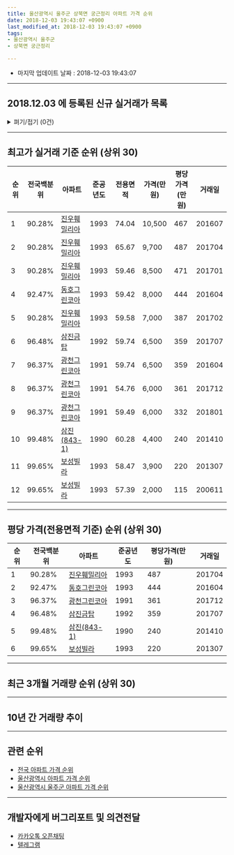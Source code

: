 ```yaml
---
title: 울산광역시 울주군 상북면 궁근정리 아파트 가격 순위
date: 2018-12-03 19:43:07 +0900
last_modified_at: 2018-12-03 19:43:07 +0900
tags:
- 울산광역시 울주군
- 상북면 궁근정리

---
```


* 마지막 업데이트 날짜 : 2018-12-03 19:43:07

---

## 2018.12.03 에 등록된 신규 실거래가 목록

<details>
<summary>펴기/접기 (0건)</summary>
<div markdown="1">

|아파트|전국백분위|준공년도|전용면적|가격(만원)|평당가격(만원)|거래일|
|---|---|---|---|---|---|---|
|없음|||||||


</div>
</details>

---

## 최고가 실거래 기준 순위 (상위 30)


|순위|전국백분위|아파트|준공년도|전용면적|가격(만원)|평당가격(만원)|거래일|
|---|---|---|---|---|---|---|---|
|1|90.28%|[진우훼밀리아](https://search.naver.com/search.naver?query=%EC%9A%B8%EC%82%B0%EA%B4%91%EC%97%AD%EC%8B%9C+%EC%9A%B8%EC%A3%BC%EA%B5%B0+%EC%83%81%EB%B6%81%EB%A9%B4+%EA%B6%81%EA%B7%BC%EC%A0%95%EB%A6%AC+%EC%A7%84%EC%9A%B0%ED%9B%BC%EB%B0%80%EB%A6%AC%EC%95%84)|1993|74.04|10,500|467|201607|
|2|90.28%|[진우훼밀리아](https://search.naver.com/search.naver?query=%EC%9A%B8%EC%82%B0%EA%B4%91%EC%97%AD%EC%8B%9C+%EC%9A%B8%EC%A3%BC%EA%B5%B0+%EC%83%81%EB%B6%81%EB%A9%B4+%EA%B6%81%EA%B7%BC%EC%A0%95%EB%A6%AC+%EC%A7%84%EC%9A%B0%ED%9B%BC%EB%B0%80%EB%A6%AC%EC%95%84)|1993|65.67|9,700|487|201704|
|3|90.28%|[진우훼밀리아](https://search.naver.com/search.naver?query=%EC%9A%B8%EC%82%B0%EA%B4%91%EC%97%AD%EC%8B%9C+%EC%9A%B8%EC%A3%BC%EA%B5%B0+%EC%83%81%EB%B6%81%EB%A9%B4+%EA%B6%81%EA%B7%BC%EC%A0%95%EB%A6%AC+%EC%A7%84%EC%9A%B0%ED%9B%BC%EB%B0%80%EB%A6%AC%EC%95%84)|1993|59.46|8,500|471|201701|
|4|92.47%|[동호그린코아](https://search.naver.com/search.naver?query=%EC%9A%B8%EC%82%B0%EA%B4%91%EC%97%AD%EC%8B%9C+%EC%9A%B8%EC%A3%BC%EA%B5%B0+%EC%83%81%EB%B6%81%EB%A9%B4+%EA%B6%81%EA%B7%BC%EC%A0%95%EB%A6%AC+%EB%8F%99%ED%98%B8%EA%B7%B8%EB%A6%B0%EC%BD%94%EC%95%84)|1993|59.42|8,000|444|201604|
|5|90.28%|[진우훼밀리아](https://search.naver.com/search.naver?query=%EC%9A%B8%EC%82%B0%EA%B4%91%EC%97%AD%EC%8B%9C+%EC%9A%B8%EC%A3%BC%EA%B5%B0+%EC%83%81%EB%B6%81%EB%A9%B4+%EA%B6%81%EA%B7%BC%EC%A0%95%EB%A6%AC+%EC%A7%84%EC%9A%B0%ED%9B%BC%EB%B0%80%EB%A6%AC%EC%95%84)|1993|59.58|7,000|387|201702|
|6|96.48%|[삼진금탑](https://search.naver.com/search.naver?query=%EC%9A%B8%EC%82%B0%EA%B4%91%EC%97%AD%EC%8B%9C+%EC%9A%B8%EC%A3%BC%EA%B5%B0+%EC%83%81%EB%B6%81%EB%A9%B4+%EA%B6%81%EA%B7%BC%EC%A0%95%EB%A6%AC+%EC%82%BC%EC%A7%84%EA%B8%88%ED%83%91)|1992|59.74|6,500|359|201707|
|7|96.37%|[광천그린코아](https://search.naver.com/search.naver?query=%EC%9A%B8%EC%82%B0%EA%B4%91%EC%97%AD%EC%8B%9C+%EC%9A%B8%EC%A3%BC%EA%B5%B0+%EC%83%81%EB%B6%81%EB%A9%B4+%EA%B6%81%EA%B7%BC%EC%A0%95%EB%A6%AC+%EA%B4%91%EC%B2%9C%EA%B7%B8%EB%A6%B0%EC%BD%94%EC%95%84)|1991|59.74|6,500|359|201604|
|8|96.37%|[광천그린코아](https://search.naver.com/search.naver?query=%EC%9A%B8%EC%82%B0%EA%B4%91%EC%97%AD%EC%8B%9C+%EC%9A%B8%EC%A3%BC%EA%B5%B0+%EC%83%81%EB%B6%81%EB%A9%B4+%EA%B6%81%EA%B7%BC%EC%A0%95%EB%A6%AC+%EA%B4%91%EC%B2%9C%EA%B7%B8%EB%A6%B0%EC%BD%94%EC%95%84)|1991|54.76|6,000|361|201712|
|9|96.37%|[광천그린코아](https://search.naver.com/search.naver?query=%EC%9A%B8%EC%82%B0%EA%B4%91%EC%97%AD%EC%8B%9C+%EC%9A%B8%EC%A3%BC%EA%B5%B0+%EC%83%81%EB%B6%81%EB%A9%B4+%EA%B6%81%EA%B7%BC%EC%A0%95%EB%A6%AC+%EA%B4%91%EC%B2%9C%EA%B7%B8%EB%A6%B0%EC%BD%94%EC%95%84)|1991|59.49|6,000|332|201801|
|10|99.48%|[삼진(843-1)](https://search.naver.com/search.naver?query=%EC%9A%B8%EC%82%B0%EA%B4%91%EC%97%AD%EC%8B%9C+%EC%9A%B8%EC%A3%BC%EA%B5%B0+%EC%83%81%EB%B6%81%EB%A9%B4+%EA%B6%81%EA%B7%BC%EC%A0%95%EB%A6%AC+%EC%82%BC%EC%A7%84%28843-1%29)|1990|60.28|4,400|240|201410|
|11|99.65%|[보성빌라](https://search.naver.com/search.naver?query=%EC%9A%B8%EC%82%B0%EA%B4%91%EC%97%AD%EC%8B%9C+%EC%9A%B8%EC%A3%BC%EA%B5%B0+%EC%83%81%EB%B6%81%EB%A9%B4+%EA%B6%81%EA%B7%BC%EC%A0%95%EB%A6%AC+%EB%B3%B4%EC%84%B1%EB%B9%8C%EB%9D%BC)|1993|58.47|3,900|220|201307|
|12|99.65%|[보성빌라](https://search.naver.com/search.naver?query=%EC%9A%B8%EC%82%B0%EA%B4%91%EC%97%AD%EC%8B%9C+%EC%9A%B8%EC%A3%BC%EA%B5%B0+%EC%83%81%EB%B6%81%EB%A9%B4+%EA%B6%81%EA%B7%BC%EC%A0%95%EB%A6%AC+%EB%B3%B4%EC%84%B1%EB%B9%8C%EB%9D%BC)|1993|57.39|2,000|115|200611|


---

## 평당 가격(전용면적 기준) 순위 (상위 30)


|순위|전국백분위|아파트|준공년도|평당가격(만원)|거래일|
|---|---|---|---|---|---|
|1|90.28%|[진우훼밀리아](https://search.naver.com/search.naver?query=%EC%9A%B8%EC%82%B0%EA%B4%91%EC%97%AD%EC%8B%9C+%EC%9A%B8%EC%A3%BC%EA%B5%B0+%EC%83%81%EB%B6%81%EB%A9%B4+%EA%B6%81%EA%B7%BC%EC%A0%95%EB%A6%AC+%EC%A7%84%EC%9A%B0%ED%9B%BC%EB%B0%80%EB%A6%AC%EC%95%84)|1993|487|201704|
|2|92.47%|[동호그린코아](https://search.naver.com/search.naver?query=%EC%9A%B8%EC%82%B0%EA%B4%91%EC%97%AD%EC%8B%9C+%EC%9A%B8%EC%A3%BC%EA%B5%B0+%EC%83%81%EB%B6%81%EB%A9%B4+%EA%B6%81%EA%B7%BC%EC%A0%95%EB%A6%AC+%EB%8F%99%ED%98%B8%EA%B7%B8%EB%A6%B0%EC%BD%94%EC%95%84)|1993|444|201604|
|3|96.37%|[광천그린코아](https://search.naver.com/search.naver?query=%EC%9A%B8%EC%82%B0%EA%B4%91%EC%97%AD%EC%8B%9C+%EC%9A%B8%EC%A3%BC%EA%B5%B0+%EC%83%81%EB%B6%81%EB%A9%B4+%EA%B6%81%EA%B7%BC%EC%A0%95%EB%A6%AC+%EA%B4%91%EC%B2%9C%EA%B7%B8%EB%A6%B0%EC%BD%94%EC%95%84)|1991|361|201712|
|4|96.48%|[삼진금탑](https://search.naver.com/search.naver?query=%EC%9A%B8%EC%82%B0%EA%B4%91%EC%97%AD%EC%8B%9C+%EC%9A%B8%EC%A3%BC%EA%B5%B0+%EC%83%81%EB%B6%81%EB%A9%B4+%EA%B6%81%EA%B7%BC%EC%A0%95%EB%A6%AC+%EC%82%BC%EC%A7%84%EA%B8%88%ED%83%91)|1992|359|201707|
|5|99.48%|[삼진(843-1)](https://search.naver.com/search.naver?query=%EC%9A%B8%EC%82%B0%EA%B4%91%EC%97%AD%EC%8B%9C+%EC%9A%B8%EC%A3%BC%EA%B5%B0+%EC%83%81%EB%B6%81%EB%A9%B4+%EA%B6%81%EA%B7%BC%EC%A0%95%EB%A6%AC+%EC%82%BC%EC%A7%84%28843-1%29)|1990|240|201410|
|6|99.65%|[보성빌라](https://search.naver.com/search.naver?query=%EC%9A%B8%EC%82%B0%EA%B4%91%EC%97%AD%EC%8B%9C+%EC%9A%B8%EC%A3%BC%EA%B5%B0+%EC%83%81%EB%B6%81%EB%A9%B4+%EA%B6%81%EA%B7%BC%EC%A0%95%EB%A6%AC+%EB%B3%B4%EC%84%B1%EB%B9%8C%EB%9D%BC)|1993|220|201307|


---

## 최근 3개월 거래량 순위 (상위 30)


<div style="width:100%;">
    <canvas id="deal_count_ranking" height="250"></canvas>
</div>


<script>
new Chart(document.getElementById("deal_count_ranking"), {
    type: 'horizontalBar',
    data: {
        labels: ['진우훼밀리아', '광천그린코아'],
        datasets: [{
            label: '실거래 수',
            data: [1, 1],
            borderColor: "rgba(255, 0, 128, 1)",
            backgroundColor: "rgba(255, 0, 128, 0.5)",
            fill: false,
        }]
    },
    options: {
        responsive: true,
        title: {
            display: true,
            text: '최근 3개월 거래량 순위'
        },
        tooltips: {
            mode: 'index',
            intersect: false,
            callbacks: {
                title: function(tooltipItems, data) {
                    return "실거래 수:";
                },
                label: function(tooltipItem, data) {
                    return data.labels[tooltipItem.index] + ": " + tooltipItem.xLabel;
                }
            }
        },
        hover: {
            mode: 'nearest',
            intersect: true
        },
        scales: {
            xAxes: [{
                display: true,
                scaleLabel: {
                    display: true,
                    labelString: '실거래 수'
                },
                ticks: {
                    suggestedMin: 0,
                }
            }],
            yAxes: [{
                display: true,
                ticks: {
                    autoSkip: false,
                    callback: function(value, index, values) {
                        if (value.length > 15)
                            return value.substr(0, 13) + "...";
                        else
                            return value;
                    }
                },
                scaleLabel: {
                    display: false,
                }
            }]
        }
    }
});

</script>


---

## 10년 간 거래량 추이


<div style="width:100%;">
    <canvas id="deal_progress" height="250"></canvas>
</div>

<script>
new Chart(document.getElementById("deal_progress"), {
    type: 'line',
    data: {
        labels: ['200812','200901','200902','200903','200904','200905','200906','200907','200908','200909','200910','200911','200912','201001','201002','201003','201004','201005','201006','201007','201008','201009','201010','201011','201012','201101','201102','201103','201104','201105','201106','201107','201108','201109','201110','201111','201112','201201','201202','201203','201204','201205','201206','201207','201208','201209','201210','201211','201212','201301','201302','201303','201304','201305','201306','201307','201308','201309','201310','201311','201312','201401','201402','201403','201404','201405','201406','201407','201408','201409','201410','201411','201412','201501','201502','201503','201504','201505','201506','201507','201508','201509','201510','201511','201512','201601','201602','201603','201604','201605','201606','201607','201608','201609','201610','201611','201612','201701','201702','201703','201704','201705','201706','201707','201708','201709','201710','201711','201712','201801','201802','201803','201804','201805','201806','201807','201808','201809','201810','201811','201812'],
        datasets: [{
            label: '실거래 수',
            pointRadius: 1,
            data: [1, 0, 0, 0, 2, 2, 0, 1, 3, 0, 4, 2, 4, 3, 1, 1, 1, 0, 2, 1, 2, 3, 10, 4, 4, 2, 5, 5, 6, 6, 2, 3, 11, 6, 3, 3, 3, 1, 6, 2, 10, 5, 3, 6, 3, 5, 4, 5, 1, 2, 2, 5, 2, 2, 7, 3, 3, 3, 2, 1, 0, 0, 4, 4, 2, 2, 4, 4, 1, 2, 5, 4, 1, 5, 0, 2, 1, 3, 3, 5, 3, 4, 4, 3, 3, 1, 3, 1, 6, 3, 4, 5, 1, 4, 2, 4, 0, 3, 3, 1, 4, 0, 1, 2, 2, 3, 4, 1, 1, 1, 2, 0, 2, 1, 1, 3, 1, 0, 2, 0, 0],
            borderColor: "rgba(255, 201, 14, 1)",
            backgroundColor: "rgba(255, 201, 14, 0.5)",
            fill: true,
        }]
    },
    options: {
        responsive: true,
        title: {
            display: true,
            text: '10년간 거래량 추이'
        },
        tooltips: {
            mode: 'index',
            intersect: false,
        },
        hover: {
            mode: 'nearest',
            intersect: true
        },
        scales: {
            xAxes: [{
                display: true,
                scaleLabel: {
                    display: true,
                    labelString: '년/월'
                }
            }],
            yAxes: [{
                display: true,
                ticks: {
                    suggestedMin: 0,
                },
                scaleLabel: {
                    display: true,
                    labelString: '실거래 수'
                }
            }]
        }
    }
});

</script>


---

## 관련 순위

- [전국 아파트 가격 순위](https://inasie.github.io/apt-ranking/전국)
- [울산광역시 아파트 가격 순위](https://inasie.github.io/apt-ranking/울산광역시)
- [울산광역시 울주군 아파트 가격 순위](https://inasie.github.io/apt-ranking/울산광역시-울주군)


---

## 개발자에게 버그리포트 및 의견전달

- [카카오톡 오픈채팅](https://open.kakao.com/o/gLJUAP4)
- [텔레그램](https://t.me/inasie)

